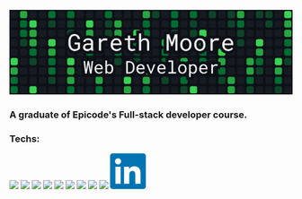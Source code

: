 ![](https://github.com/Gareth-Moore/Gareth-Moore/blob/main/Frame%2021.png)

### **A graduate of Epicode's Full-stack developer course.** 

### **Techs:**
![](https://img.shields.io/badge/JavaScript-black?logo=javascript&style=flat)
![](https://img.shields.io/badge/TypeScript-black?logo=typescript&style=flat)
![](https://img.shields.io/badge/CSS-black?logo=css3&style=flat)
![](https://img.shields.io/badge/HTML-black?logo=html5&style=flat)
![](https://img.shields.io/badge/React.js-black?logo=react&style=flat)
![](https://img.shields.io/badge/Express.js-black?logo=node.js&style=flat)
![](https://img.shields.io/badge/MongoDB-black?logo=mongodb&style=flat)
![](https://img.shields.io/badge/Bootstrap-black?logo=bootstrap&style=flat)
![](https://img.shields.io/badge/Chakra%20UI-black?logo=chakra-ui&style=flat)
<a href="https://www.linkedin.com/in/gareth-moore-14a645150/">
  <img src="https://github.com/Gareth-Moore/Gareth-Moore/blob/main/LinkedIn_logo_initials.png.webp" alt="Linkedin" width="64" height="64">
</a>




